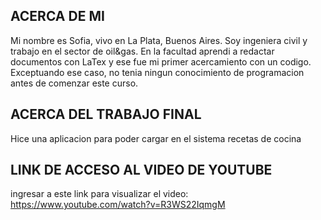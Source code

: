 ## ACERCA DE MI
Mi nombre es Sofia, vivo en La Plata, Buenos Aires. Soy ingeniera civil y trabajo en el sector de oil&gas. En la facultad aprendi a redactar documentos con LaTex y ese fue mi primer acercamiento con un codigo. Exceptuando ese caso, no tenia ningun conocimiento de programacion antes de comenzar este curso.

## ACERCA DEL TRABAJO FINAL
Hice una aplicacion para poder cargar en el sistema recetas de cocina

## LINK DE ACCESO AL VIDEO DE YOUTUBE
ingresar a este link para visualizar el video:
https://www.youtube.com/watch?v=R3WS22IqmgM
